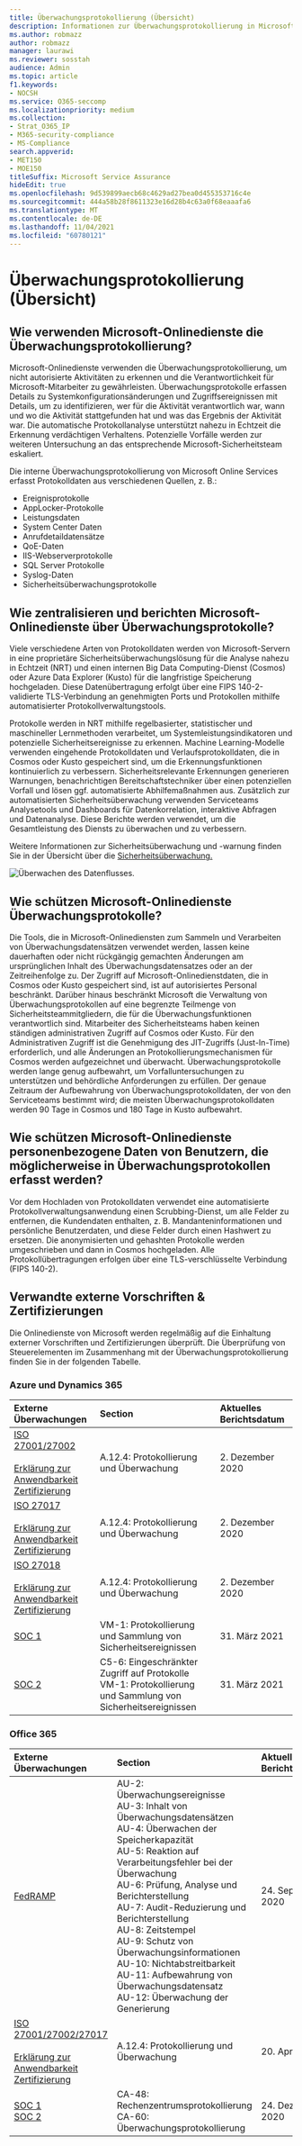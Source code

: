 ```yaml
---
title: Überwachungsprotokollierung (Übersicht)
description: Informationen zur Überwachungsprotokollierung in Microsoft 365
ms.author: robmazz
author: robmazz
manager: laurawi
ms.reviewer: sosstah
audience: Admin
ms.topic: article
f1.keywords:
- NOCSH
ms.service: O365-seccomp
ms.localizationpriority: medium
ms.collection:
- Strat_O365_IP
- M365-security-compliance
- MS-Compliance
search.appverid:
- MET150
- MOE150
titleSuffix: Microsoft Service Assurance
hideEdit: true
ms.openlocfilehash: 9d539899aecb68c4629ad27bea0d455353716c4e
ms.sourcegitcommit: 444a58b28f8611323e16d28b4c63a0f68eaaafa6
ms.translationtype: MT
ms.contentlocale: de-DE
ms.lasthandoff: 11/04/2021
ms.locfileid: "60780121"
---
```

# <a name="audit-logging-overview"></a>Überwachungsprotokollierung (Übersicht)

## <a name="how-do-microsoft-online-services-employ-audit-logging"></a>Wie verwenden Microsoft-Onlinedienste die Überwachungsprotokollierung?

Microsoft-Onlinedienste verwenden die Überwachungsprotokollierung, um nicht autorisierte Aktivitäten zu erkennen und die Verantwortlichkeit für Microsoft-Mitarbeiter zu gewährleisten. Überwachungsprotokolle erfassen Details zu Systemkonfigurationsänderungen und Zugriffsereignissen mit Details, um zu identifizieren, wer für die Aktivität verantwortlich war, wann und wo die Aktivität stattgefunden hat und was das Ergebnis der Aktivität war. Die automatische Protokollanalyse unterstützt nahezu in Echtzeit die Erkennung verdächtigen Verhaltens. Potenzielle Vorfälle werden zur weiteren Untersuchung an das entsprechende Microsoft-Sicherheitsteam eskaliert.

Die interne Überwachungsprotokollierung von Microsoft Online Services erfasst Protokolldaten aus verschiedenen Quellen, z. B.:

- Ereignisprotokolle
- AppLocker-Protokolle
- Leistungsdaten
- System Center Daten
- Anrufdetaildatensätze
- QoE-Daten
- IIS-Webserverprotokolle
- SQL Server Protokolle
- Syslog-Daten
- Sicherheitsüberwachungsprotokolle

## <a name="how-do-microsoft-online-services-centralize-and-report-on-audit-logs"></a>Wie zentralisieren und berichten Microsoft-Onlinedienste über Überwachungsprotokolle?

Viele verschiedene Arten von Protokolldaten werden von Microsoft-Servern in eine proprietäre Sicherheitsüberwachungslösung für die Analyse nahezu in Echtzeit (NRT) und einen internen Big Data Computing-Dienst (Cosmos) oder Azure Data Explorer (Kusto) für die langfristige Speicherung hochgeladen. Diese Datenübertragung erfolgt über eine FIPS 140-2-validierte TLS-Verbindung an genehmigten Ports und Protokollen mithilfe automatisierter Protokollverwaltungstools.

Protokolle werden in NRT mithilfe regelbasierter, statistischer und maschineller Lernmethoden verarbeitet, um Systemleistungsindikatoren und potenzielle Sicherheitsereignisse zu erkennen. Machine Learning-Modelle verwenden eingehende Protokolldaten und Verlaufsprotokolldaten, die in Cosmos oder Kusto gespeichert sind, um die Erkennungsfunktionen kontinuierlich zu verbessern. Sicherheitsrelevante Erkennungen generieren Warnungen, benachrichtigen Bereitschaftstechniker über einen potenziellen Vorfall und lösen ggf. automatisierte Abhilfemaßnahmen aus. Zusätzlich zur automatisierten Sicherheitsüberwachung verwenden Serviceteams Analysetools und Dashboards für Datenkorrelation, interaktive Abfragen und Datenanalyse. Diese Berichte werden verwendet, um die Gesamtleistung des Diensts zu überwachen und zu verbessern.

Weitere Informationen zur Sicherheitsüberwachung und -warnung finden Sie in der Übersicht über die [Sicherheitsüberwachung.](assurance-security-monitoring.md)

![Überwachen des Datenflusses.](../media/assurance-audit-data-flow.png)

## <a name="how-do-microsoft-online-services-protect-audit-logs"></a>Wie schützen Microsoft-Onlinedienste Überwachungsprotokolle?

Die Tools, die in Microsoft-Onlinediensten zum Sammeln und Verarbeiten von Überwachungsdatensätzen verwendet werden, lassen keine dauerhaften oder nicht rückgängig gemachten Änderungen am ursprünglichen Inhalt des Überwachungsdatensatzes oder an der Zeitreihenfolge zu. Der Zugriff auf Microsoft-Onlinedienstdaten, die in Cosmos oder Kusto gespeichert sind, ist auf autorisiertes Personal beschränkt. Darüber hinaus beschränkt Microsoft die Verwaltung von Überwachungsprotokollen auf eine begrenzte Teilmenge von Sicherheitsteammitgliedern, die für die Überwachungsfunktionen verantwortlich sind. Mitarbeiter des Sicherheitsteams haben keinen ständigen administrativen Zugriff auf Cosmos oder Kusto. Für den Administrativen Zugriff ist die Genehmigung des JIT-Zugriffs (Just-In-Time) erforderlich, und alle Änderungen an Protokollierungsmechanismen für Cosmos werden aufgezeichnet und überwacht. Überwachungsprotokolle werden lange genug aufbewahrt, um Vorfalluntersuchungen zu unterstützen und behördliche Anforderungen zu erfüllen. Der genaue Zeitraum der Aufbewahrung von Überwachungsprotokolldaten, der von den Serviceteams bestimmt wird; die meisten Überwachungsprotokolldaten werden 90 Tage in Cosmos und 180 Tage in Kusto aufbewahrt.

## <a name="how-do-microsoft-online-services-protect-user-personal-data-that-may-be-captured-in-audit-logs"></a>Wie schützen Microsoft-Onlinedienste personenbezogene Daten von Benutzern, die möglicherweise in Überwachungsprotokollen erfasst werden?

Vor dem Hochladen von Protokolldaten verwendet eine automatisierte Protokollverwaltungsanwendung einen Scrubbing-Dienst, um alle Felder zu entfernen, die Kundendaten enthalten, z. B. Mandanteninformationen und persönliche Benutzerdaten, und diese Felder durch einen Hashwert zu ersetzen. Die anonymisierten und gehashten Protokolle werden umgeschrieben und dann in Cosmos hochgeladen. Alle Protokollübertragungen erfolgen über eine TLS-verschlüsselte Verbindung (FIPS 140-2).

## <a name="related-external-regulations--certifications"></a>Verwandte externe Vorschriften & Zertifizierungen

Die Onlinedienste von Microsoft werden regelmäßig auf die Einhaltung externer Vorschriften und Zertifizierungen überprüft. Die Überprüfung von Steuerelementen im Zusammenhang mit der Überwachungsprotokollierung finden Sie in der folgenden Tabelle.

### <a name="azure-and-dynamics-365"></a>Azure und Dynamics 365

| **Externe Überwachungen** | **Section** | **Aktuelles Berichtsdatum** |
|:--------------------|:------------|:-----------------------|
| [ISO 27001/27002](https://servicetrust.microsoft.com/ViewPage/MSComplianceGuideV3?command=Download&downloadType=Document&downloadId=e9116047-f327-430c-a83f-166b7e561ad6&tab=7027ead0-3d6b-11e9-b9e1-290b1eb4cdeb&docTab=7027ead0-3d6b-11e9-b9e1-290b1eb4cdeb_ISO_Reports) <br><br> [Erklärung zur Anwendbarkeit](https://servicetrust.microsoft.com/ViewPage/MSComplianceGuideV3?command=Download&downloadType=Document&downloadId=00af6c3e-7f3e-4e0d-8b0e-79f45ef2cef1&tab=7027ead0-3d6b-11e9-b9e1-290b1eb4cdeb&docTab=7027ead0-3d6b-11e9-b9e1-290b1eb4cdeb_ISO_Reports) <br> [Zertifizierung](https://servicetrust.microsoft.com/ViewPage/MSComplianceGuideV3?command=Download&downloadType=Document&downloadId=d7af5304-3a31-40e6-9abb-e26352305d41&tab=7027ead0-3d6b-11e9-b9e1-290b1eb4cdeb&docTab=7027ead0-3d6b-11e9-b9e1-290b1eb4cdeb_ISO_Reports) | A.12.4: Protokollierung und Überwachung | 2. Dezember 2020 |
| [ISO 27017](https://servicetrust.microsoft.com/ViewPage/MSComplianceGuideV3?command=Download&downloadType=Document&downloadId=e9116047-f327-430c-a83f-166b7e561ad6&tab=7027ead0-3d6b-11e9-b9e1-290b1eb4cdeb&docTab=7027ead0-3d6b-11e9-b9e1-290b1eb4cdeb_ISO_Reports) <br><br> [Erklärung zur Anwendbarkeit](https://servicetrust.microsoft.com/ViewPage/MSComplianceGuideV3?command=Download&downloadType=Document&downloadId=a3bca0ac-867d-4204-b66b-13665f5f1e8d&tab=7027ead0-3d6b-11e9-b9e1-290b1eb4cdeb&docTab=7027ead0-3d6b-11e9-b9e1-290b1eb4cdeb_ISO_Reports) <br> [Zertifizierung](https://servicetrust.microsoft.com/ViewPage/MSComplianceGuideV3?command=Download&downloadType=Document&downloadId=25718a8a-f34d-41e1-a95a-c49246508787&tab=7027ead0-3d6b-11e9-b9e1-290b1eb4cdeb&docTab=7027ead0-3d6b-11e9-b9e1-290b1eb4cdeb_ISO_Reports) | A.12.4: Protokollierung und Überwachung | 2. Dezember 2020 |
| [ISO 27018](https://servicetrust.microsoft.com/ViewPage/MSComplianceGuideV3?command=Download&downloadType=Document&downloadId=e9116047-f327-430c-a83f-166b7e561ad6&tab=7027ead0-3d6b-11e9-b9e1-290b1eb4cdeb&docTab=7027ead0-3d6b-11e9-b9e1-290b1eb4cdeb_ISO_Reports) <br><br> [Erklärung zur Anwendbarkeit](https://servicetrust.microsoft.com/ViewPage/MSComplianceGuideV3?command=Download&downloadType=Document&downloadId=00af6c3e-7f3e-4e0d-8b0e-79f45ef2cef1&tab=7027ead0-3d6b-11e9-b9e1-290b1eb4cdeb&docTab=7027ead0-3d6b-11e9-b9e1-290b1eb4cdeb_ISO_Reports) <br> [Zertifizierung](https://servicetrust.microsoft.com/ViewPage/MSComplianceGuideV3?command=Download&downloadType=Document&downloadId=56904fc3-0942-4ff5-9eef-7cabc751a25c&tab=7027ead0-3d6b-11e9-b9e1-290b1eb4cdeb&docTab=7027ead0-3d6b-11e9-b9e1-290b1eb4cdeb_ISO_Reports) | A.12.4: Protokollierung und Überwachung | 2. Dezember 2020 |
| [SOC 1](https://servicetrust.microsoft.com/ViewPage/MSComplianceGuideV3?command=Download&downloadType=Document&downloadId=b8721ebd-af20-42fe-b22f-8332b0a19517&tab=7027ead0-3d6b-11e9-b9e1-290b1eb4cdeb&docTab=7027ead0-3d6b-11e9-b9e1-290b1eb4cdeb_SOC_%2F_SSAE_16_Reports) | VM-1: Protokollierung und Sammlung von Sicherheitsereignissen | 31. März 2021 |
| [SOC 2](https://servicetrust.microsoft.com/ViewPage/MSComplianceGuideV3?command=Download&downloadType=Document&downloadId=234a0f57-83c1-4afc-a586-a0e7a59592f7&tab=7027ead0-3d6b-11e9-b9e1-290b1eb4cdeb&docTab=7027ead0-3d6b-11e9-b9e1-290b1eb4cdeb_SOC_%2F_SSAE_16_Reports) | C5-6: Eingeschränkter Zugriff auf Protokolle <br> VM-1: Protokollierung und Sammlung von Sicherheitsereignissen | 31. März 2021 |

### <a name="office-365"></a>Office 365

| **Externe Überwachungen** | **Section** | **Aktuelles Berichtsdatum** |
|:--------------------|:------------|:-----------------------|
| [FedRAMP](https://compliance.microsoft.com/compliancemanager) | AU-2: Überwachungsereignisse <br> AU-3: Inhalt von Überwachungsdatensätzen <br> AU-4: Überwachen der Speicherkapazität <br> AU-5: Reaktion auf Verarbeitungsfehler bei der Überwachung <br> AU-6: Prüfung, Analyse und Berichterstellung <br> AU-7: Audit-Reduzierung und Berichterstellung <br> AU-8: Zeitstempel <br> AU-9: Schutz von Überwachungsinformationen  <br> AU-10: Nichtabstreitbarkeit <br> AU-11: Aufbewahrung von Überwachungsdatensatz <br> AU-12: Überwachung der Generierung  | 24. September 2020 |
| [ISO 27001/27002/27017](https://servicetrust.microsoft.com/ViewPage/MSComplianceGuideV3?command=Download&downloadType=Document&downloadId=08ce227f-d1d9-4c4c-b255-4f2e4ec8f941&tab=7027ead0-3d6b-11e9-b9e1-290b1eb4cdeb&docTab=7027ead0-3d6b-11e9-b9e1-290b1eb4cdeb_ISO_Reports) <br><br> [Erklärung zur Anwendbarkeit](https://servicetrust.microsoft.com/ViewPage/MSComplianceGuideV3?command=Download&downloadType=Document&downloadId=c0df4ce8-c77e-4183-84eb-c8688470d8b1&tab=7027ead0-3d6b-11e9-b9e1-290b1eb4cdeb&docTab=7027ead0-3d6b-11e9-b9e1-290b1eb4cdeb_ISO_Reports) <br> [Zertifizierung](https://servicetrust.microsoft.com/ViewPage/MSComplianceGuideV3?command=Download&downloadType=Document&downloadId=1e84a14a-2468-45ac-9412-5e53250d57ec&tab=7027ead0-3d6b-11e9-b9e1-290b1eb4cdeb&docTab=7027ead0-3d6b-11e9-b9e1-290b1eb4cdeb_ISO_Reports) | A.12.4: Protokollierung und Überwachung | 20. April 2021 |
| [SOC 1](https://servicetrust.microsoft.com/ViewPage/MSComplianceGuideV3?command=Download&downloadType=Document&downloadId=90df3f9c-3aaf-4dbf-99d0-ca9f2991721b&tab=7027ead0-3d6b-11e9-b9e1-290b1eb4cdeb&docTab=7027ead0-3d6b-11e9-b9e1-290b1eb4cdeb_SOC_%2F_SSAE_16_Reports) <br> [SOC 2](https://servicetrust.microsoft.com/ViewPage/MSComplianceGuideV3?command=Download&downloadType=Document&downloadId=a73c1738-7892-42b7-acd3-87b6371c53f6&tab=7027ead0-3d6b-11e9-b9e1-290b1eb4cdeb&docTab=7027ead0-3d6b-11e9-b9e1-290b1eb4cdeb_SOC_%2F_SSAE_16_Reports) | CA-48: Rechenzentrumsprotokollierung <br> CA-60: Überwachungsprotokollierung | 24. Dezember 2020 |